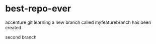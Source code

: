# best-repo-ever
accenture git learning
a new branch called myfeaturebranch has been created

second branch
